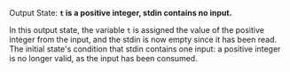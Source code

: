 Output State: **`t` is a positive integer, stdin contains no input.**

In this output state, the variable `t` is assigned the value of the positive integer from the input, and the stdin is now empty since it has been read. The initial state's condition that stdin contains one input: a positive integer is no longer valid, as the input has been consumed.